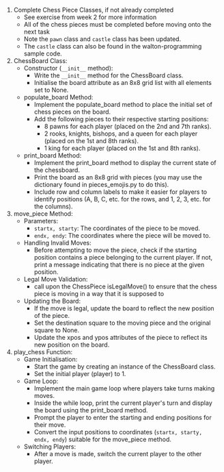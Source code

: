 1. Complete Chess Piece Classes, if not already completed
    * See exercise from week 2 for more information
    * All of the chess pieces must be completed before moving onto the next task
    * Note the `pawn` class and `castle` class has been updated. 
    * The `castle` class can also be found in the walton-programming sample code. 
2. ChessBoard Class:
    * Constructor (`__init__` method):
        * Write the `__init__` method for the ChessBoard class.
        * Initialise the board attribute as an 8x8 grid list with all elements set to None. 
    * populate_board Method:
        * Implement the populate_board method to place the initial set of chess pieces on the board.
        * Add the following pieces to their respective starting positions:
            * 8 pawns for each player (placed on the 2nd and 7th ranks).
            * 2 rooks, knights, bishops, and a queen for each player (placed on the 1st and 8th ranks).
            * 1 king for each player (placed on the 1st and 8th ranks).
    * print_board Method:
        * Implement the print_board method to display the current state of the chessboard.
        * Print the board as an 8x8 grid with pieces (you may use the dictionary found in pieces_emojis.py to do this).
        * Include row and column labels to make it easier for players to identify positions (A, B, C, etc. for the rows, and 1, 2, 3, etc. for the columns).
4. move_piece Method:
    * Parameters:
        * `startx, starty`: The coordinates of the piece to be moved.
        * `endx, endy`: The coordinates where the piece will be moved to.
    * Handling Invalid Moves:
        * Before attempting to move the piece, check if the starting position contains a piece belonging to the current player. If not, print a message indicating that there is no piece at the given position.
    * Legal Move Validation:
        * call upon the ChessPiece isLegalMove() to ensure that the chess piece is moving in a way that it is supposed to
    * Updating the Board:
        * If the move is legal, update the board to reflect the new position of the piece.
        * Set the destination square to the moving piece and the original square to None.
        * Update the xpos and ypos attributes of the piece to reflect its new position on the board.
6. play_chess Function:
    * Game Initialisation:
        * Start the game by creating an instance of the ChessBoard class.
        * Set the initial player (player) to 1.
    * Game Loop:
        * Implement the main game loop where players take turns making moves.
        * Inside the while loop, print the current player's turn and display the board using the print_board method.
        * Prompt the player to enter the starting and ending positions for their move.
        * Convert the input positions to coordinates (`startx, starty, endx, endy`) suitable for the move_piece method.
    * Switching Players:
        * After a move is made, switch the current player to the other player.
